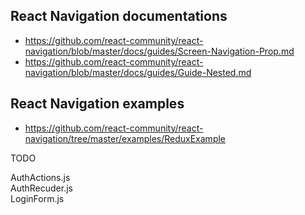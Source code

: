 ## React Navigation documentations
- https://github.com/react-community/react-navigation/blob/master/docs/guides/Screen-Navigation-Prop.md
- https://github.com/react-community/react-navigation/blob/master/docs/guides/Guide-Nested.md

## React Navigation examples
- https://github.com/react-community/react-navigation/tree/master/examples/ReduxExample

TODO  

AuthActions.js  
AuthRecuder.js  
LoginForm.js
